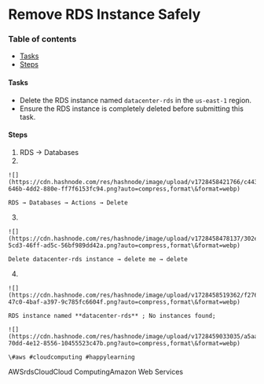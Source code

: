 # Remove RDS Instance Safely

### Table of contents

* [Tasks](broken-reference)
* [Steps](broken-reference)

#### Tasks <a href="#heading-tasks" id="heading-tasks"></a>

* Delete the RDS instance named `datacenter-rds` in the `us-east-1` region.
* Ensure the RDS instance is completely deleted before submitting this task.

#### Steps <a href="#heading-steps" id="heading-steps"></a>

1. RDS → Databases
2.

    ![](https://cdn.hashnode.com/res/hashnode/image/upload/v1728458421766/c4437df8-646b-4dd2-880e-ff7f6153fc94.png?auto=compress,format\&format=webp)

    RDS → Databases → Actions → Delete
3.

    ![](https://cdn.hashnode.com/res/hashnode/image/upload/v1728458478137/302e4947-5cd3-46ff-ad5c-56bf989dd42a.png?auto=compress,format\&format=webp)

    Delete datacenter-rds instance → delete me → delete
4.

    ![](https://cdn.hashnode.com/res/hashnode/image/upload/v1728458519362/f2761f7f-47c0-4baf-a397-9c785fc6604f.png?auto=compress,format\&format=webp)

    RDS instance named **datacenter-rds** ; No instances found;

    ![](https://cdn.hashnode.com/res/hashnode/image/upload/v1728459033035/a5aa1c79-70dd-4e12-8556-10455523c47b.png?auto=compress,format\&format=webp)

    \#aws #cloudcomputing #happylearning

AWSrdsCloudCloud ComputingAmazon Web Services
